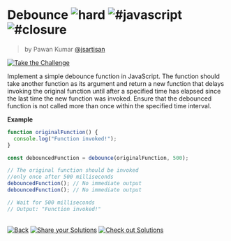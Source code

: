 <!--info-header-start--><h1>Debounce <img src="https://img.shields.io/badge/-hard-de3d37" alt="hard"/> <img src="https://img.shields.io/badge/-%23javascript-999" alt="#javascript"/> <img src="https://img.shields.io/badge/-%23closure-999" alt="#closure"/></h1><blockquote><p>by Pawan Kumar <a href="https://github.com/jsartisan" target="_blank">@jsartisan</a></p></blockquote><p><a href="https://localhost:8080/00025-hard-debounce" target="_blank"><img src="https://img.shields.io/badge/-Take%20the%20Challenge-0d99ff?logo=javascript&logoColor=white" alt="Take the Challenge"/></a> </p><!--info-header-end-->

Implement a simple debounce function in JavaScript. The function should take another function as its argument and return a new function that delays invoking the original function until after a specified time has elapsed since the last time the new function was invoked. Ensure that the debounced function is not called more than once within the specified time interval.

**Example**
```js
function originalFunction() {
  console.log("Function invoked!");
}

const debouncedFunction = debounce(originalFunction, 500);

// The original function should be invoked 
//only once after 500 milliseconds
debouncedFunction(); // No immediate output
debouncedFunction(); // No immediate output

// Wait for 500 milliseconds
// Output: "Function invoked!"
```


<!--info-footer-start--><br><a href="../../README.md" target="_blank"><img src="https://img.shields.io/badge/-Back-grey" alt="Back"/></a> <a href="https://github.com/jsartisan/frontend-challenges/issues/new?labels=answer,25,undefined&title=25%20-%20Debounce&body=" target="_blank"><img src="https://img.shields.io/badge/-Share%20your%20Solutions-teal" alt="Share your Solutions"/></a> <a href="https://github.com/jsartisan/frontend-challenges/issues?q=label%3A25+label%3Aanswer+sort%3Areactions-%2B1-desc" target="_blank"><img src="https://img.shields.io/badge/-Check%20out%20Solutions-de5a77?logo=awesome-lists&logoColor=white" alt="Check out Solutions"/></a> <!--info-footer-end-->